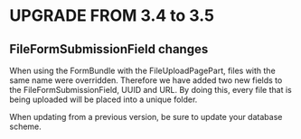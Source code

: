 # UPGRADE FROM 3.4 to 3.5

## FileFormSubmissionField changes

When using the FormBundle with the FileUploadPagePart, files with the same name were overridden. Therefore we have added two new fields to the FileFormSubmissionField, UUID and URL. By doing this, every file that is being uploaded will be placed into a unique folder. 

When updating from a previous version, be sure to update your database scheme.
